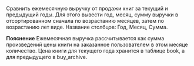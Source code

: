 Сравнить ежемесячную выручку от продажи книг за текущий и предыдущий годы. Для этого вывести год, месяц, сумму выручки в отсортированном сначала по возрастанию месяцев, затем по возрастанию лет виде. Название столбцов: Год, Месяц, Сумма.

**Пояснение**
Ежемесячная выручка рассчитывается как  сумма произведений цены книги на заказанное пользователем в этом месяце количество.
Цена книги для текущего года хранится в таблице book, а для предыдущего в buy_archive.